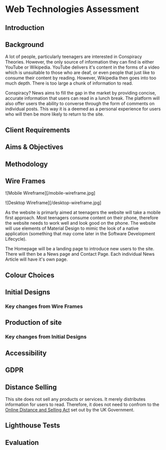 # Web Technologies Assessment

## Introduction

## Background

A lot of people, particularly teenagers are interested in Conspiracy Theories. However, the only source of information they can find is either YouTube or Wikipedia.
YouTube delivers it's content in the forms of a video which is unsuitable to those who are deaf, or even people that just like to consume their content by reading.
However, Wikipedia then goes into too much depth. There is too large a chunk of information to read.

Conspiracy? News aims to fill the gap in the market by providing concise, accurate information that users can read in a lunch break. The platform will also offer users the ability to converse through the form of comments on individual posts. This way it is a deemed as a personal experience for users who will then be more likely to return to the site.

## Client Requirements

## Aims & Objectives

## Methodology

## Wire Frames

![Mobile Wireframe][/mobile-wireframe.jpg]

![Desktop Wireframe][/desktop-wireframe.jpg]

As the website is primarly aimed at teenagers the website will take a mobile first approach. Most teenagers consume content on their phone, therefore the website needs to work well and look good on the phone. The website will use elements of Material Design to mimic the look of a native application (something that may come later in the Software Development Lifecycle).

The Homepage will be a landing page to introduce new users to the site. There will then be a News page and Contact Page. Each individual News Article will have it's own page. 

## Colour Choices

## Initial Designs

### Key changes from Wire Frames

## Production of site

### Key changes from Initial Designs

## Accessibility

## GDPR

## Distance Selling

This site does not sell any products or services. It merely distributes information for users to read. Therefore, it does not need to confrom to the [Online Distance and Selling Act](https://www.gov.uk/online-and-distance-selling-for-businesses) set out by the UK Government.

## Lighthouse Tests

## Evaluation